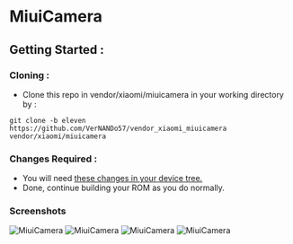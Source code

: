 # MiuiCamera
## Getting Started :
### Cloning :
- Clone this repo in vendor/xiaomi/miuicamera in your working directory by :
```
git clone -b eleven https://github.com/VerNANDo57/vendor_xiaomi_miuicamera vendor/xiaomi/miuicamera
```
### Changes Required :
- You will need [these changes in your device tree.](https://github.com/ArrowOS-Devices/android_device_xiaomi_sm6250-common/commit/1416d5ca4813cdd87e7783201ef1d2ed961238da)
- Done, continue building your ROM as you do normally.

### Screenshots

![MiuiCamera](https://github.com/verNANDo57/vendor_xiaomi_miuicamera/tree/master/screenshots/1.png)
![MiuiCamera](https://github.com/verNANDo57/vendor_xiaomi_miuicamera/tree/master/screenshots/2.png)
![MiuiCamera](https://github.com/verNANDo57/vendor_xiaomi_miuicamera/tree/master/screenshots/3.png)
![MiuiCamera](https://github.com/verNANDo57/vendor_xiaomi_miuicamera/tree/master/screenshots/4.png)
